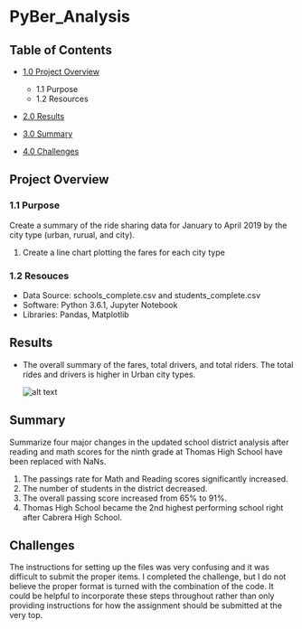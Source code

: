 # PyBer_Analysis

## Table of Contents
- [1.0 Project Overview](#Project-Overview)
  * 1.1 Purpose
  * 1.2 Resources
 
- [2.0 Results](#Results)

- [3.0 Summary](#Summary)

- [4.0 Challenges](#Challenges)

<a name="Project-Overview"></a>
## Project Overview
### 1.1 Purpose
Create a summary of the ride sharing data for January to April 2019 by the city type (urban, rurual, and city).

1. Create a line chart plotting the fares for each city type

### 1.2 Resouces
- Data Source: schools_complete.csv and students_complete.csv
- Software: Python 3.6.1, Jupyter Notebook
- Libraries: Pandas, Matplotlib

<a name="Results"></a>
## Results
* The overall summary of the fares, total drivers, and total riders. The total rides and drivers is higher in Urban city types. 
  
  ![alt text](Resource/ninth_nan.png)
  
  

<a name="Summary"></a>
## Summary

Summarize four major changes in the updated school district analysis after reading and math scores for the ninth grade at Thomas High School have been replaced with NaNs.
 
 1. The passings rate for Math and Reading scores significantly increased. 
 2. The number of students in the district decreased.
 3. The overall passing score increased from 65% to 91%.
 4. Thomas High School became the 2nd highest performing school right after Cabrera High School.

<a name="Challenges"></a>
## Challenges

The instructions for setting up the files was very confusing and it was difficult to submit the proper items. I completed the challenge, but I do not believe the proper format is turned with the combination of the code. It could be helpful to incorporate these steps throughout rather than only providing instructions for how the assignment should be submitted at the very top. 

